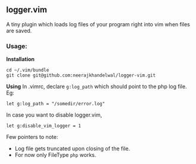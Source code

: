 ## logger.vim
A tiny plugin which loads log files of your program right into vim when files
are saved.

### Usage:

**Installation**
```
cd ~/.vim/bundle
git clone git@github.com:neerajkhandelwal/logger-vim.git
```

**Using**
In .vimrc, declare `g:log_path` which should point to the php log file. Eg:
```
let g:log_path = "/somedir/error.log"
```

In case you want to disable logger.vim,
```
let g:disable_vim_logger = 1
```

Few pointers to note:
* Log file gets truncated upon closing of the file.
* For now only FileType `php` works.
